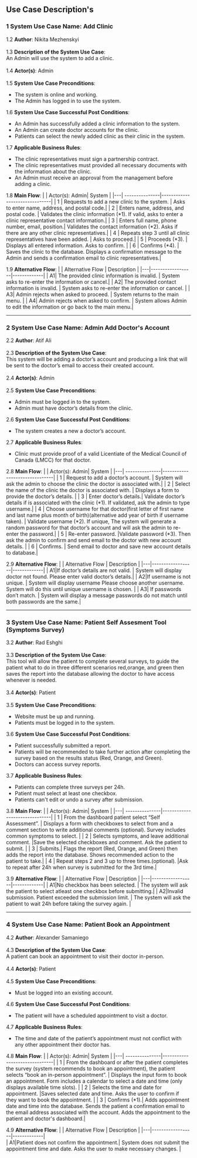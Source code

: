 ## Use Case Description's

### 1 System Use Case Name: Add Clinic
1.2 **Author**: Nikita Mezhenskyi\
\
1.3 **Description of the System Use Case**:\
An Admin will use the system to add a clinic.\
\
1.4 **Actor(s)**: Admin\
\
1.5 **System Use Case Preconditions**:
-	The system is online and working.
-	The Admin has logged in to use the system.

1.6 **System Use Case Successful Post Conditions**:
-	An Admin has successfully added a clinic information to the system.
-	An Admin can create doctor accounts for the clinic.
-	Patients can select the newly added clinic as their clinic in the system.

1.7 **Applicable Business Rules**:
- The clinic representatives must sign a partnership contract.
- The clinic representatives must provided all necessary documents with the information about the clinic.
-	An Admin must receive an approval from the management before adding a clinic.

1.8 **Main Flow**:
|   | Actor(s): Admin|           System              |
|---| ---------------|-------------------------------|
| 1 | Requests to add a new clinic to the system. | Asks to enter name, address, and postal code.|
| 2 | Enters name, address, and postal code.    | Validates the clinic information (*1). If valid, asks to enter a clinic representative contact information.|
| 3 | Enters full name, phone number, email, position.| Validates the contact information (*2). Asks if there are any other clinic representatives.|
| 4 | Repeats step 3 until all clinic representatives have been added.  | Asks to proceed.|
| 5 | Proceeds (*3). | Displays all entered information. Asks to confirm. | 
| 6 | Confirms (*4). | Saves the clinic to the database. Displays a confirmation message to the Admin and sends a confirmation email to clinic representatives.| 

1.9 **Alternative Flow**: 
|   | Alternative Flow | Description |
|---|------------------|-------------| 
| A1| The provided clinic information is invalid. | System asks to re-enter the information or cancel.| 
| A2| The provided contact information is invalid. | System asks to re-enter the information or cancel. |
| A3| Admin rejects when asked to proceed. | System returns to the main menu. |
| A4| Admin rejects when asked to confirm. | System allows Admin to edit the information or go back to the main menu.| 

 ------------------------------------------------------------------------------------------------------------------------------------
 
### 2 System Use Case Name: Admin Add Doctor's Account
2.2 **Author**: Atif Ali\
\
2.3 **Description of the System Use Case**:\
This system will be adding a doctor’s account and producing a link that will be sent to the doctor’s email to access their created account.\
\
2.4 **Actor(s)**: Admin\
\
2.5 **System Use Case Preconditions**:
-	Admin must be logged in to the system.
- Admin must have doctor’s details from the clinic.

2.6 **System Use Case Successful Post Conditions**:
-	The system creates a new a doctor’s account.

2.7 **Applicable Business Rules**:
-	Clinic must provide proof of a valid Licentiate of the Medical Council of Canada (LMCC) for that doctor.

2.8 **Main Flow**:
|   | Actor(s): Admin|           System              |
|---| ---------------|-------------------------------|
| 1 | Request to add a doctor’s account. | System will ask the admin to choose the clinic the doctor is associated with.|
| 2 | Select the name of the clinic the doctor is associated with. | Displays a form to provide the doctor’s details. |
| 3 | Enter doctor’s details.| Validate doctor’s details if is associated with the clinic (*1). If validated, ask the admin to type username.|
| 4 | Choose username for that doctor(first letter of first name and last name plus month of birth)(alternative add year of birth if username taken).  | Validate username (*2). If unique, The system will generate a random password for that doctor’s account and will ask the admin to re-enter the password.|
| 5 | Re-enter password. |Validate password (*3). Then ask the admin to confirm and send email to the doctor with new account details. | 
| 6 | Confirms. | Send email to doctor and save new account details to database.| 

2.9 **Alternative Flow**: 
|   | Alternative Flow | Description |
|---|------------------|-------------| 
| A1|If doctor’s details are not valid. |  System will display doctor not found. Please enter valid doctor’s details.| 
| A2|If username is not unique. |  System will display username Please choose another username. System will do this until unique username is chosen. |
| A3| If passwords don’t match. | System will display a message passwords do not  match until both passwords are the same.| 

---------------------------------------------------------------------------------------------------------------------------------------------------------------

### 3 System Use Case Name: Patient Self Assesment Tool (Symptoms Survey)
3.2 **Author**: Rad Eshghi\
\
3.3 **Description of the System Use Case**:\
This tool will allow the patient to complete several surveys, to guide the patient what to do in three different scenarios red,orange, and green then saves the report into the database allowing the doctor to have access whenever is needed.\
\
3.4 **Actor(s)**: Patient\
\
3.5 **System Use Case Preconditions**:
-	Website must be up and running.
- Patients must be logged in to the system.

3.6 **System Use Case Successful Post Conditions**:
-	Patient successfully submitted a report.
- Patients will be recommended to take further action after completing the survey based on the results status (Red, Orange, and Green). 
- Doctors can access survey reports.

3.7 **Applicable Business Rules**:
-	Patients can complete three surveys per 24h.
- Patient must select at least one checkbox. 
- Patients can't edit or undo a survey after submission.

3.8 **Main Flow**:
|   | Actor(s): Admin|           System              |
|---| ---------------|-------------------------------|
| 1 | From the dashboard patient select “Self Assessment”. | Displays a form with checkboxes to select from and a comment section to write additional comments (optional). Survey includes common symptoms to select. |
| 2 | Selects symptoms, and leave additional comment. |Save the selected checkboxes and comment. Ask the patient to submit. |
| 3 | Submits.| Flags the report (Red, Orange, and Green) then adds the report into the database. Shows recommended action to the patient to take.|
| 4 | Repeat steps 2 and 3 up to three times.(optional).  |Ask to repeat after 24h when survey is submitted for the 3rd time.|

3.9 **Alternative Flow**: 
|   | Alternative Flow | Description |
|---|------------------|-------------| 
| A1|No checkbox has been selected. | The system will ask the patient to select atleast one checkbox before submitting.| 
| A2|Invalid submission. Patient exceeded the submission limit. |  The system will ask the patient to wait 24h before taking the survey again. |

----------------------------------------------------------------------------------------------------------------------------------------------------------------

### 4 System Use Case Name: Patient Book an Appointment
4.2 **Author**: Alexander Samaniego\
\
4.3 **Description of the System Use Case**:\
A patient can book an appointment to visit their doctor in-person.\
\
4.4 **Actor(s)**: Patient\
\
4.5 **System Use Case Preconditions**:
- Must be logged into an existing account.

4.6 **System Use Case Successful Post Conditions**:
-	The patient will have a scheduled appointment to visit a doctor.

4.7 **Applicable Business Rules**:
-	The time and date of the patient’s appointment must not conflict with any other appointment their doctor has. 

4.8 **Main Flow**:
|   | Actor(s): Admin|           System              |
|---| ---------------|-------------------------------|
| 1 | From the dashboard or after the patient completes the survey (system recommends to book an appointment), the patient selects “book an in-person appointment”. | Displays the input form to book an appointment.  Form includes a calendar to select a date and time (only displays available time slots). |
| 2 | Selects the time and date for appointment. |Saves selected date and time. Asks the user to confirm if they want to book the appointment. |
| 3 | Confirms (*1).| Adds appointment date and time into the database.  Sends the patient a confirmation email to the email address associated with the account.  Adds the appointment to the patient and doctor's dashboard.|

4.9 **Alternative Flow**: 
|   | Alternative Flow | Description |
|---|------------------|-------------|  
| A1|Patient does not confirm the appointment.| System does not submit the appointment time and date.  Asks the user to make necessary changes. |
